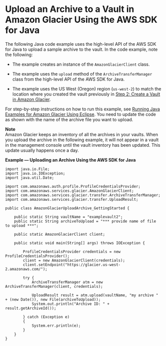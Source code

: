 # Upload an Archive to a Vault in Amazon Glacier Using the AWS SDK for Java<a name="getting-started-upload-archive-java"></a>

The following Java code example uses the high\-level API of the AWS SDK for Java to upload a sample archive to the vault\. In the code example, note the following:

+ The example creates an instance of the `AmazonGlacierClient` class\. 

+ The example uses the `upload` method of the `ArchiveTransferManager` class from the high\-level API of the AWS SDK for Java\. 

+ The example uses the US West \(Oregon\) region \(`us-west-2`\) to match the location where you created the vault previously in [Step 2: Create a Vault in Amazon Glacier](getting-started-create-vault.md)\.

For step\-by\-step instructions on how to run this example, see [Running Java Examples for Amazon Glacier Using Eclipse](using-aws-sdk-for-java.md#setting-up-and-testing-sdk-java)\. You need to update the code as shown with the name of the archive file you want to upload\.

**Note**  
Amazon Glacier keeps an inventory of all the archives in your vaults\. When you upload the archive in the following example, it will not appear in a vault in the management console until the vault inventory has been updated\. This update usually happens once a day\. 

**Example — Uploading an Archive Using the AWS SDK for Java**  

```
import java.io.File;
import java.io.IOException;
import java.util.Date;

import com.amazonaws.auth.profile.ProfileCredentialsProvider;
import com.amazonaws.services.glacier.AmazonGlacierClient;
import com.amazonaws.services.glacier.transfer.ArchiveTransferManager;
import com.amazonaws.services.glacier.transfer.UploadResult;

public class AmazonGlacierUploadArchive_GettingStarted {

    public static String vaultName = "examplevault2";
    public static String archiveToUpload = "*** provide name of file to upload ***";
    
    public static AmazonGlacierClient client;
    
    public static void main(String[] args) throws IOException {
        
    	ProfileCredentialsProvider credentials = new ProfileCredentialsProvider();
        client = new AmazonGlacierClient(credentials);
        client.setEndpoint("https://glacier.us-west-2.amazonaws.com/");

        try {
            ArchiveTransferManager atm = new ArchiveTransferManager(client, credentials);
            
            UploadResult result = atm.upload(vaultName, "my archive " + (new Date()), new File(archiveToUpload));
            System.out.println("Archive ID: " + result.getArchiveId());
            
        } catch (Exception e)
        {
            System.err.println(e);
        }
    }
}
```